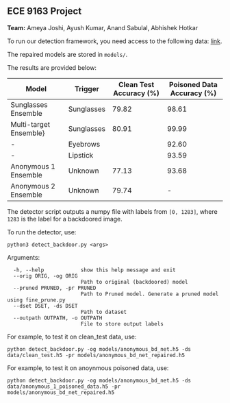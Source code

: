 ## ECE 9163 Project

**Team:** Ameya Joshi, Ayush Kumar, Anand Sabulal, Abhishek Hotkar

To run our detection framework, you need access to the following data: [link](https://drive.google.com/drive/folders/13o2ybRJ1BkGUvfmQEeZqDo1kskyFywab).

The repaired models are stored in ```models/```.

The results are provided below:

  |  Model | Trigger | Clean Test Accuracy (\%) | Poisoned Data Accuracy (\%) |
   | --- | --- | --- | --- |
   | Sunglasses Ensemble | Sunglasses | 79.82 | 98.61 |
   |Multi-target Ensemble} | Sunglasses | 80.91 | 99.99 |
   | - | Eyebrows | | 92.60 |
   | - | Lipstick | | 93.59 |
   | Anonymous 1 Ensemble | Unknown | 77.13 | 93.68 |
   | Anonymous 2 Ensemble | Unknown | 79.74 | - |



The detector script outputs a numpy file with labels from ```[0, 1283]```, where ```1283``` is the label for a backdoored image. 

To run the detector, use:
```
python3 detect_backdoor.py <args>
```
Arguments:
```
  -h, --help            show this help message and exit
  --orig ORIG, -og ORIG
                        Path to original (backdoored) model
  --pruned PRUNED, -pr PRUNED
                        Path to Pruned model. Generate a pruned model using fine_prune.py
  --dset DSET, -ds DSET
                        Path to dataset
  --outpath OUTPATH, -o OUTPATH
                        File to store output labels
```


For example, to test it on clean_test data, use:

```
python detect_backdoor.py -og models/anonymous_bd_net.h5 -ds data/clean_test.h5 -pr models/anonymous_bd_net_repaired.h5
```


For example, to test it on anoynmous poisoned data, use:

```
python detect_backdoor.py -og models/anonymous_bd_net.h5 -ds data/anonymous_1_poisoned_data.h5 -pr models/anonymous_bd_net_repaired.h5
```
